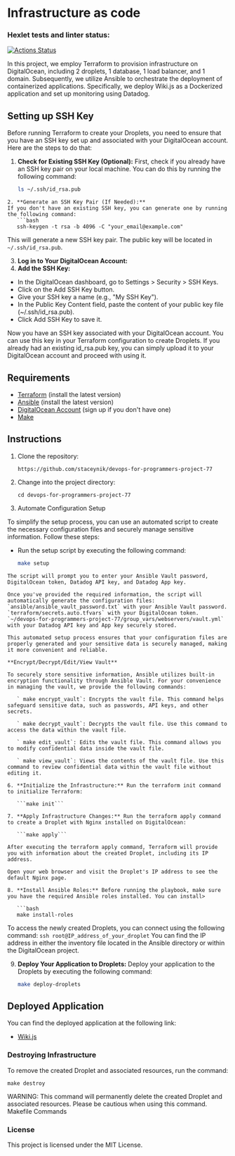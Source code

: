 # Infrastructure as code

### Hexlet tests and linter status:
[![Actions Status](https://github.com/staceynik/devops-for-programmers-project-77/workflows/hexlet-check/badge.svg)](https://github.com/staceynik/devops-for-programmers-project-77/actions)

In this project, we employ Terraform to provision infrastructure on DigitalOcean, including 2 droplets, 1 database, 1 load balancer, and 1 domain. Subsequently, we utilize Ansible to orchestrate the deployment of containerized applications. Specifically, we deploy Wiki.js as a Dockerized application and set up monitoring using Datadog.

## Setting up SSH Key

Before running Terraform to create your Droplets, you need to ensure that you have an SSH key set up and associated with your DigitalOcean account. Here are the steps to do that:

1. **Check for Existing SSH Key (Optional):**
First, check if you already have an SSH key pair on your local machine. You can do this by running the following command:
   ```bash
   ls ~/.ssh/id_rsa.pub
```
2. **Generate an SSH Key Pair (If Needed):**
If you don't have an existing SSH key, you can generate one by running the following command:
   ```bash
   ssh-keygen -t rsa -b 4096 -C "your_email@example.com"
```
This will generate a new SSH key pair. The public key will be located in `~/.ssh/id_rsa.pub`.

3. **Log in to Your DigitalOcean Account:**
4. **Add the SSH Key:**
- In the DigitalOcean dashboard, go to Settings > Security > SSH Keys.
- Click on the Add SSH Key button.
- Give your SSH key a name (e.g., "My SSH Key").
- In the Public Key Content field, paste the content of your public key file (~/.ssh/id_rsa.pub).
- Click Add SSH Key to save it.

Now you have an SSH key associated with your DigitalOcean account. You can use this key in your Terraform configuration to create Droplets. If you already had an existing id_rsa.pub key, you can simply upload it to your DigitalOcean account and proceed with using it.

## Requirements

- [Terraform](https://www.terraform.io/downloads.html) (install the latest version)
- [Ansible](https://docs.ansible.com/ansible/latest/installation_guide/intro_installation.html) (install the latest version)
- [DigitalOcean Account](https://www.digitalocean.com/) (sign up if you don't have one)
- [Make](https://www.gnu.org/software/make/)


## Instructions

1. Clone the repository:

   ```https://github.com/staceynik/devops-for-programmers-project-77```

2. Change into the project directory:

   ```cd devops-for-programmers-project-77```

3. Automate Configuration Setup

To simplify the setup process, you can use an automated script to create the necessary configuration files and securely manage sensitive information. Follow these steps:

- Run the setup script by executing the following command:

   ```bash
   make setup
```
The script will prompt you to enter your Ansible Vault password, DigitalOcean token, Datadog API key, and Datadog App key.

Once you've provided the required information, the script will automatically generate the configuration files:
`ansible/ansible_vault_password.txt` with your Ansible Vault password.
`terraform/secrets.auto.tfvars` with your DigitalOcean token.
`~/devops-for-programmers-project-77/group_vars/webservers/vault.yml` with your Datadog API key and App key securely stored.

This automated setup process ensures that your configuration files are properly generated and your sensitive data is securely managed, making it more convenient and reliable.

**Encrypt/Decrypt/Edit/View Vault**

To securely store sensitive information, Ansible utilizes built-in encryption functionality through Ansible Vault. For your convenience in managing the vault, we provide the following commands:

   ` make encrypt_vault`: Encrypts the vault file. This command helps safeguard sensitive data, such as passwords, API keys, and other secrets.

   ` make decrypt_vault`: Decrypts the vault file. Use this command to access the data within the vault file.

   ` make edit_vault`: Edits the vault file. This command allows you to modify confidential data inside the vault file.

   ` make view_vault`: Views the contents of the vault file. Use this command to review confidential data within the vault file without editing it.

6. **Initialize the Infrastructure:** Run the terraform init command to initialize Terraform:

   ```make init```

7. **Apply Infrastructure Changes:** Run the terraform apply command to create a Droplet with Nginx installed on DigitalOcean:

   ```make apply```

After executing the terraform apply command, Terraform will provide you with information about the created Droplet, including its IP address.

Open your web browser and visit the Droplet's IP address to see the default Nginx page.

8. **Install Ansible Roles:** Before running the playbook, make sure you have the required Ansible roles installed. You can install>

   ```bash
   make install-roles
   ```
To access the newly created Droplets, you can connect using the following command: `ssh root@IP_address_of_your_droplet` You can find the IP address in either the inventory file located in the Ansible directory or within the DigitalOcean project.

9. **Deploy Your Application to Droplets:** Deploy your application to the Droplets by executing the following command:

    ```bash
    make deploy-droplets
    ```
## Deployed Application

You can find the deployed application at the following link:

- [Wiki.js](http://www.staceynik.store/)

### Destroying Infrastructure

To remove the created Droplet and associated resources, run the command:

   ```make destroy```

WARNING: This command will permanently delete the created Droplet and associated resources. Please be cautious when using this command.
Makefile Commands

### License

This project is licensed under the MIT License.
